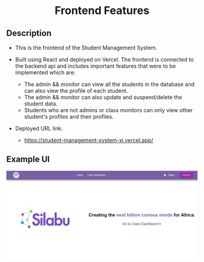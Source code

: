 <h1 align="center">Frontend Features</h1>

<h2>Description</h2>

- This is the frontend of the Student Management System. 
- Built using React and deployed on Vercel. The frontend is connected to the backend api and includes
  important features that were to be implemented which are: 
  - The admin && monitor can view all the students in the database and can also view the profile of each student. 
  - The admin && monitor can also update and suspend/delete the student data.
  - Students who are not admins or class monitors can only view other student's profiles and their profiles.

- Deployed URL link.
  - <a href="https://student-management-system-xi.vercel.app/">https://student-management-system-xi.vercel.app/</a>

<h2>Example UI</h2>
<img src="./src/assets/Screenshot%202023-06-12%20154328.png"/>
